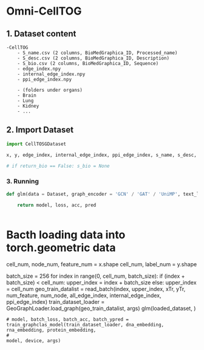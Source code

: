 # Omni-CellTOG

## 1. Dataset content
```
-CellTOG
    - S_name.csv (2 columns, BioMedGraphica_ID, Processed_name)
    - S_desc.csv (2 columns, BioMedGraphica_ID, Description)
    - S_bio.csv (2 columns, BioMedGraphica_ID, Sequence)
    - edge_index.npy
    - internal_edge_index.npy
    - ppi_edge_index.npy

    - (folders under organs)
    - Brain
    - Lung
    - Kidney
    - ...
```


## 2. Import Dataset

```python
import CellTOSGDataset

x, y, edge_index, internal_edge_index, ppi_edge_index, s_name, s_desc, s_bio =  CellTOSGDataset(root="path", categories=["get_organ", "get_disease", "get_organ_disease"], name = "brain" / "AD" / "brain-AD", label_type = "ct" / "og" / "ds" / "status", seed = 2025, ratio = 0.01, return_bio = False, shffule = True)

# if return_bio == False: s_bio = None


```


### 3. Running

```python
def glm(data = Dataset, graph_encoder = 'GCN' / 'GAT' / 'UniMP', text_language_encoder = 'BERT', seq_encoder = ['A', 'B', 'C'])

    return model, loss, acc, pred

```


```python

```


# Bacth loading data into torch.geometric data
cell_num, node_num, feature_num = x.shape
cell_num, label_num = y.shape

batch_size = 256
for index in range(0, cell_num, batch_size):
    if (index + batch_size) < cell_num:
        upper_index = index + batch_size
    else:
        upper_index = cell_num
    geo_train_datalist = read_batch(index, upper_index, xTr, yTr, num_feature, num_node, all_edge_index, internal_edge_index, ppi_edge_index)
    train_dataset_loader = GeoGraphLoader.load_graph(geo_train_datalist, args)
    glm(loaded_dataset, )

    # model, batch_loss, batch_acc, batch_ypred = train_graphclas_model(train_dataset_loader, dna_embedding, rna_embedding, protein_embedding,
    #                                                                            model, device, args)
```